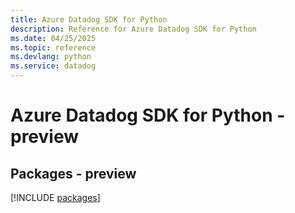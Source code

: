 ```yaml
---
title: Azure Datadog SDK for Python
description: Reference for Azure Datadog SDK for Python
ms.date: 04/25/2025
ms.topic: reference
ms.devlang: python
ms.service: datadog
---
```

# Azure Datadog SDK for Python - preview
## Packages - preview
[!INCLUDE [packages](datadog-index.md)]